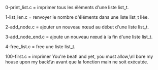 0-print_list.c = imprimer tous les éléments d'une liste list_t.

1-list_len.c = renvoyer le nombre d'éléments dans une liste list_t liée.

2-add_node.c = ajouter un nouveau nœud au début d'une liste list_t.

3-add_node_end.c = ajoute un nouveau nœud à la fin d'une liste list_t.

4-free_list.c = free une liste list_t.

100-first.c = imprimer You're beat! and yet, you must allow,\nI bore my house upon my back!\n avant que la fonction main ne soit exécutée.